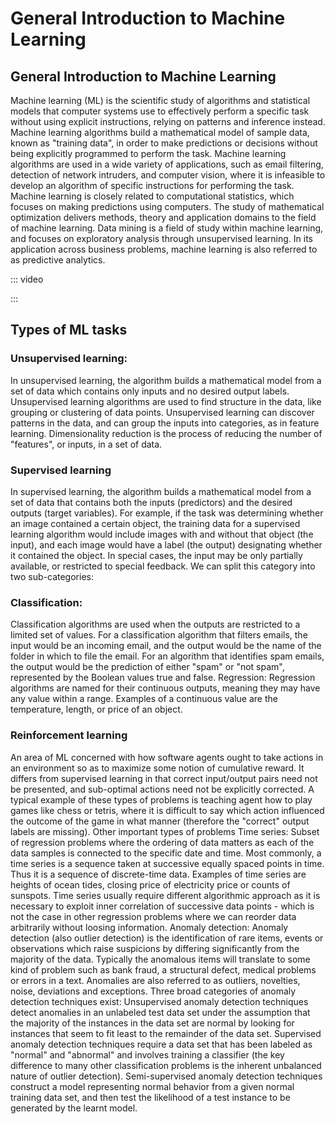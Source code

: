 # General Introduction to Machine Learning

## General Introduction to Machine Learning

Machine learning \(ML\) is the scientific study of algorithms and statistical models that computer systems use to effectively perform a specific task without using explicit instructions, relying on patterns and inference instead. Machine learning algorithms build a mathematical model of sample data, known as "training data", in order to make predictions or decisions without being explicitly programmed to perform the task. Machine learning algorithms are used in a wide variety of applications, such as email filtering, detection of network intruders, and computer vision, where it is infeasible to develop an algorithm of specific instructions for performing the task. Machine learning is closely related to computational statistics, which focuses on making predictions using computers. The study of mathematical optimization delivers methods, theory and application domains to the field of machine learning. Data mining is a field of study within machine learning, and focuses on exploratory analysis through unsupervised learning. In its application across business problems, machine learning is also referred to as predictive analytics.

::: video

 :::

## Types of ML tasks

### Unsupervised learning:

In unsupervised learning, the algorithm builds a mathematical model from a set of data which contains only inputs and no desired output labels. Unsupervised learning algorithms are used to find structure in the data, like grouping or clustering of data points. Unsupervised learning can discover patterns in the data, and can group the inputs into categories, as in feature learning. Dimensionality reduction is the process of reducing the number of "features", or inputs, in a set of data.

### Supervised learning

In supervised learning, the algorithm builds a mathematical model from a set of data that contains both the inputs \(predictors\) and the desired outputs \(target variables\). For example, if the task was determining whether an image contained a certain object, the training data for a supervised learning algorithm would include images with and without that object \(the input\), and each image would have a label \(the output\) designating whether it contained the object. In special cases, the input may be only partially available, or restricted to special feedback. We can split this category into two sub-categories:

### Classification:

Classification algorithms are used when the outputs are restricted to a limited set of values. For a classification algorithm that filters emails, the input would be an incoming email, and the output would be the name of the folder in which to file the email. For an algorithm that identifies spam emails, the output would be the prediction of either "spam" or "not spam", represented by the Boolean values true and false. Regression: Regression algorithms are named for their continuous outputs, meaning they may have any value within a range. Examples of a continuous value are the temperature, length, or price of an object.

### Reinforcement learning

An area of ML concerned with how software agents ought to take actions in an environment so as to maximize some notion of cumulative reward. It differs from supervised learning in that correct input/output pairs need not be presented, and sub-optimal actions need not be explicitly corrected. A typical example of these types of problems is teaching agent how to play games like chess or tetris, where it is difficult to say which action influenced the outcome of the game in what manner \(therefore the "correct" output labels are missing\). Other important types of problems Time series: Subset of regression problems where the ordering of data matters as each of the data samples is connected to the specific date and time. Most commonly, a time series is a sequence taken at successive equally spaced points in time. Thus it is a sequence of discrete-time data. Examples of time series are heights of ocean tides, closing price of electricity price or counts of sunspots. Time series usually require different algorithmic approach as it is necessary to exploit inner correlation of successive data points - which is not the case in other regression problems where we can reorder data arbitrarily without loosing information. Anomaly detection: Anomaly detection \(also outlier detection\) is the identification of rare items, events or observations which raise suspicions by differing significantly from the majority of the data. Typically the anomalous items will translate to some kind of problem such as bank fraud, a structural defect, medical problems or errors in a text. Anomalies are also referred to as outliers, novelties, noise, deviations and exceptions. Three broad categories of anomaly detection techniques exist: Unsupervised anomaly detection techniques detect anomalies in an unlabeled test data set under the assumption that the majority of the instances in the data set are normal by looking for instances that seem to fit least to the remainder of the data set. Supervised anomaly detection techniques require a data set that has been labeled as "normal" and "abnormal" and involves training a classifier \(the key difference to many other classification problems is the inherent unbalanced nature of outlier detection\). Semi-supervised anomaly detection techniques construct a model representing normal behavior from a given normal training data set, and then test the likelihood of a test instance to be generated by the learnt model.


